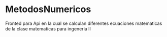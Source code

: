 # MetodosNumericos
Fronted para Api en la cual se calculan diferentes ecuaciones matematicas de la clase matematicas para ingeneria II
